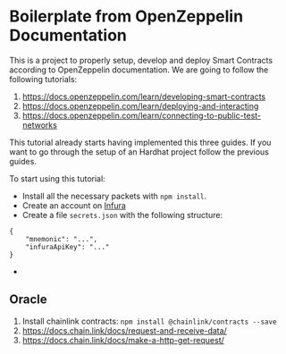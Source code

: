 # Boilerplate from OpenZeppelin Documentation

This is a project to properly setup, develop and deploy Smart Contracts according to OpenZeppelin documentation. We are going to follow the following tutorials:
1. https://docs.openzeppelin.com/learn/developing-smart-contracts
2. https://docs.openzeppelin.com/learn/deploying-and-interacting
3. https://docs.openzeppelin.com/learn/connecting-to-public-test-networks

This tutorial already starts having implemented this three guides. If you want to go through the setup of an Hardhat project follow the previous guides. 

To start using this tutorial:
* Install all the necessary packets with `npm install`.
* Create an account on [Infura](https://infura.io/)
* Create a file `secrets.json` with the following structure:
```
{
    "mnemonic": "...",
    "infuraApiKey": "..."
}
```
* 

## Oracle 

1. Install chainlink contracts: `npm install @chainlink/contracts --save`
2. https://docs.chain.link/docs/request-and-receive-data/ 
3. https://docs.chain.link/docs/make-a-http-get-request/ 

